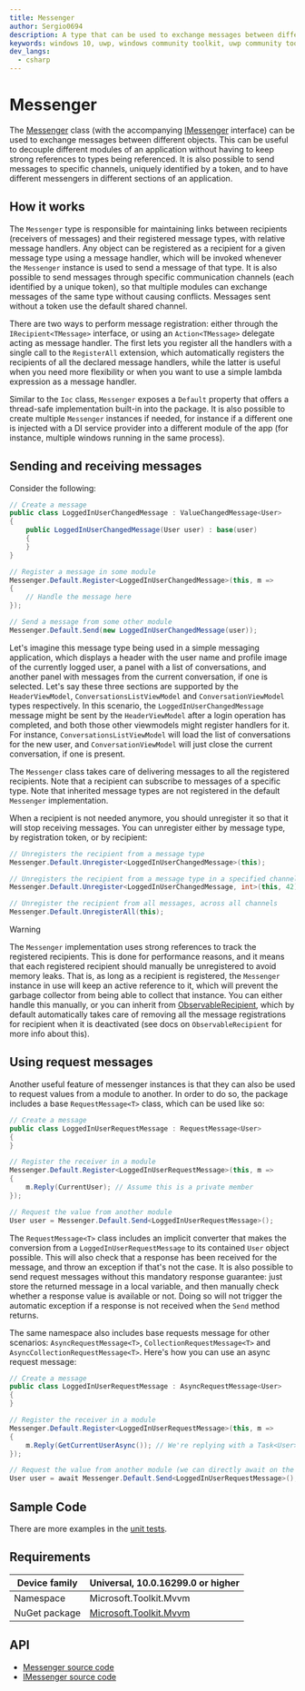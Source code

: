 ```yaml
---
title: Messenger
author: Sergio0694
description: A type that can be used to exchange messages between different objects
keywords: windows 10, uwp, windows community toolkit, uwp community toolkit, uwp toolkit, mvvm, service, messenger, messaging, net core, net standard
dev_langs:
  - csharp
---
```


# Messenger

The [Messenger](https://docs.microsoft.com/dotnet/api/microsoft.toolkit.mvvm.Messaging.Messenger) class (with the accompanying [IMessenger](https://docs.microsoft.com/dotnet/api/microsoft.toolkit.mvvm.Messaging.IMessenger) interface) can be used to exchange messages between different objects. This can be useful to decouple different modules of an application without having to keep strong references to types being referenced. It is also possible to send messages to specific channels, uniquely identified by a token, and to have different messengers in different sections of an application. 

## How it works

The `Messenger` type is responsible for maintaining links between recipients (receivers of messages) and their registered message types, with relative message handlers. Any object can be registered as a recipient for a given message type using a message handler, which will be invoked whenever the `Messenger` instance is used to send a message of that type. It is also possible to send messages through specific communication channels (each identified by a unique token), so that multiple modules can exchange messages of the same type without causing conflicts. Messages sent without a token use the default shared channel.

There are two ways to perform message registration: either through the `IRecipient<TMessage>` interface, or using an `Action<TMessage>` delegate acting as message handler. The first lets you register all the handlers with a single call to the `RegisterAll` extension, which automatically registers the recipients of all the declared message handlers, while the latter is useful when you need more flexibility or when you want to use a simple lambda expression as a message handler.

Similar to the `Ioc` class, `Messenger` exposes a `Default` property that offers a thread-safe implementation built-in into the package. It is also possible to create multiple `Messenger` instances if needed, for instance if a different one is injected with a DI service provider into a different module of the app (for instance, multiple windows running in the same process).

## Sending and receiving messages

Consider the following:

```csharp
// Create a message
public class LoggedInUserChangedMessage : ValueChangedMessage<User>
{
    public LoggedInUserChangedMessage(User user) : base(user)
    {        
    }
}

// Register a message in some module
Messenger.Default.Register<LoggedInUserChangedMessage>(this, m =>
{
    // Handle the message here
});

// Send a message from some other module
Messenger.Default.Send(new LoggedInUserChangedMessage(user));
```

Let's imagine this message type being used in a simple messaging application, which displays a header with the user name and profile image of the currently logged user, a panel with a list of conversations, and another panel with messages from the current conversation, if one is selected. Let's say these three sections are supported by the `HeaderViewModel`, `ConversationsListViewModel` and `ConversationViewModel` types respectively. In this scenario, the `LoggedInUserChangedMessage` message might be sent by the `HeaderViewModel` after a login operation has completed, and both those other viewmodels might register handlers for it. For instance, `ConversationsListViewModel` will load the list of conversations for the new user, and `ConversationViewModel` will just close the current conversation, if one is present.

The `Messenger` class takes care of delivering messages to all the registered recipients. Note that a recipient can subscribe to messages of a specific type. Note that inherited message types are not registered in the default `Messenger` implementation.

When a recipient is not needed anymore, you should unregister it so that it will stop receiving messages. You can unregister either by message type, by registration token, or by recipient:

```csharp
// Unregisters the recipient from a message type
Messenger.Default.Unregister<LoggedInUserChangedMessage>(this);

// Unregisters the recipient from a message type in a specified channel
Messenger.Default.Unregister<LoggedInUserChangedMessage, int>(this, 42);

// Unregister the recipient from all messages, across all channels
Messenger.Default.UnregisterAll(this);
```

> [!WARNING]
> The `Messenger` implementation uses strong references to track the registered recipients. This is done for performance reasons, and it means that each registered recipient should manually be unregistered to avoid memory leaks. That is, as long as a recipient is registered, the `Messenger` instance in use will keep an active reference to it, which will prevent the garbage collector from being able to collect that instance. You can either handle this manually, or you can inherit from [ObservableRecipient](ObservableRecipient.md), which by default automatically takes care of removing all the message registrations for recipient when it is deactivated (see docs on `ObservableRecipient` for more info about this).

## Using request messages

Another useful feature of messenger instances is that they can also be used to request values from a module to another. In order to do so, the package includes a base `RequestMessage<T>` class, which can be used like so:

```csharp
// Create a message
public class LoggedInUserRequestMessage : RequestMessage<User>
{
}

// Register the receiver in a module
Messenger.Default.Register<LoggedInUserRequestMessage>(this, m =>
{
    m.Reply(CurrentUser); // Assume this is a private member
});

// Request the value from another module
User user = Messenger.Default.Send<LoggedInUserRequestMessage>();
```

The `RequestMessage<T>` class includes an implicit converter that makes the conversion from a `LoggedInUserRequestMessage` to its contained `User` object possible. This will also check that a response has been received for the message, and throw an exception if that's not the case. It is also possible to send request messages without this mandatory response guarantee: just store the returned message in a local variable, and then manually check whether a response value is available or not. Doing so will not trigger the automatic exception if a response is not received when the `Send` method returns.

The same namespace also includes base requests message for other scenarios: `AsyncRequestMessage<T>`, `CollectionRequestMessage<T>` and `AsyncCollectionRequestMessage<T>`.
Here's how you can use an async request message:

```csharp
// Create a message
public class LoggedInUserRequestMessage : AsyncRequestMessage<User>
{
}

// Register the receiver in a module
Messenger.Default.Register<LoggedInUserRequestMessage>(this, m =>
{
    m.Reply(GetCurrentUserAsync()); // We're replying with a Task<User>
});

// Request the value from another module (we can directly await on the request)
User user = await Messenger.Default.Send<LoggedInUserRequestMessage>();
```

## Sample Code

There are more examples in the [unit tests](https://github.com/Microsoft/WindowsCommunityToolkit//blob/master/UnitTests/UnitTests.Shared/Mvvm).

## Requirements

| Device family | Universal, 10.0.16299.0 or higher |
| --- | --- |
| Namespace | Microsoft.Toolkit.Mvvm |
| NuGet package | [Microsoft.Toolkit.Mvvm](https://www.nuget.org/packages/Microsoft.Toolkit.Mvvm/) |

## API

* [Messenger source code](https://github.com/Microsoft/WindowsCommunityToolkit//blob/master/Microsoft.Toolkit.Mvvm/Messaging/Messenger.cs)
* [IMessenger source code](https://github.com/Microsoft/WindowsCommunityToolkit//blob/master/Microsoft.Toolkit.Mvvm/Messaging/IMessenger.cs)
